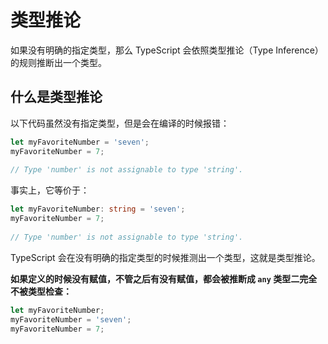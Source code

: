 # 类型推论

如果没有明确的指定类型，那么 TypeScript 会依照类型推论（Type Inference）的规则推断出一个类型。

## 什么是类型推论

以下代码虽然没有指定类型，但是会在编译的时候报错：

``` typescript
let myFavoriteNumber = 'seven';
myFavoriteNumber = 7;
 
// Type 'number' is not assignable to type 'string'.
```

事实上，它等价于：

``` typescript
let myFavoriteNumber: string = 'seven';
myFavoriteNumber = 7;
 
// Type 'number' is not assignable to type 'string'.
```

TypeScript 会在没有明确的指定类型的时候推测出一个类型，这就是类型推论。

**如果定义的时候没有赋值，不管之后有没有赋值，都会被推断成 `any` 类型二完全不被类型检查：**

``` typescript
let myFavoriteNumber;
myFavoriteNumber = 'seven';
myFavoriteNumber = 7;
```

